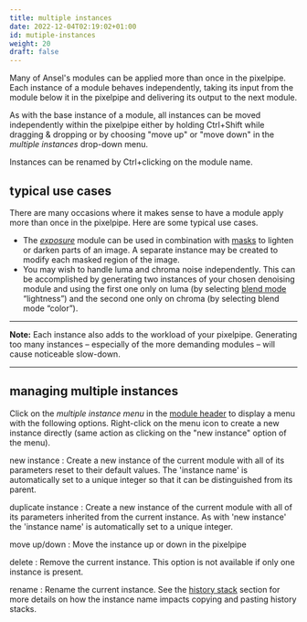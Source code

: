 ```yaml
---
title: multiple instances
date: 2022-12-04T02:19:02+01:00
id: mutiple-instances
weight: 20
draft: false
---
```


Many of Ansel's modules can be applied more than once in the pixelpipe. Each instance of a module behaves independently, taking its input from the module below it in the pixelpipe and delivering its output to the next module.

As with the base instance of a module, all instances can be moved independently within the pixelpipe either by holding Ctrl+Shift while dragging & dropping or by choosing "move up" or "move down" in the _multiple instances_ drop-down menu.

Instances can be renamed by Ctrl+clicking on the module name.

## typical use cases

There are many occasions where it makes sense to have a module apply more than once in the pixelpipe. Here are some typical use cases.

 - The [_exposure_](../../../../module-reference/processing-modules/exposure.md) module can be used in combination with [masks](../masking-and-blending/masks/_index.md) to lighten or darken parts of an image. A separate instance may be created to modify each masked region of the image.
- You may wish to handle luma and chroma noise independently. This can be accomplished by generating two instances of your chosen denoising module and using the first one only on luma (by selecting [blend mode](../masking-and-blending/blend-modes.md) “lightness”) and the second one only on chroma (by selecting blend mode “color”).

---

**Note:** Each instance also adds to the workload of your pixelpipe. Generating too many instances – especially of the more demanding modules – will cause noticeable slow-down.

---

## managing multiple instances

Click on the _multiple instance menu_ in the [module header](./module-header.md) to display a menu with the following options. Right-click on the menu icon to create a new instance directly (same action as clicking on the "new instance" option of the menu).

new instance
: Create a new instance of the current module with all of its parameters reset to their default values. The 'instance name' is automatically set to a unique integer so that it can be distinguished from its parent.

duplicate instance
: Create a new instance of the current module with all of its parameters inherited from the current instance. As with 'new instance' the 'instance name' is automatically set to a unique integer.

move up/down
: Move the instance up or down in the pixelpipe

delete
: Remove the current instance. This option is not available if only one instance is present.

rename
: Rename the current instance. See the [history stack](../../../../module-reference/utility-modules/lighttable/history-stack.md) section for more details on how the instance name impacts copying and pasting history stacks.
